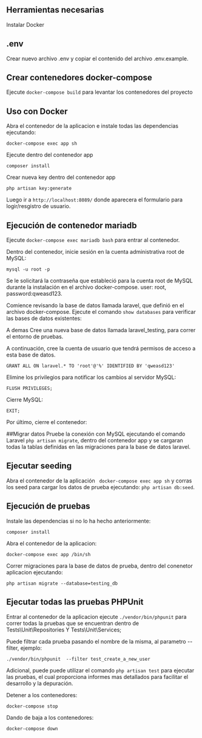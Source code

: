 
## Herramientas necesarias

Instalar Docker

## .env
Crear nuevo archivo .env y copiar el contenido del archivo .env.example. 


## Crear contenedores docker-compose

Ejecute  ```docker-compose build``` para levantar los contenedores del proyecto 

## Uso con Docker

Abra el contenedor de la aplicacion e instale todas las dependencias ejecutando: 
```
docker-compose exec app sh
```

Ejecute dentro del contenedor app 
```
composer install
```

Crear nueva key dentro del contenedor app 
```
php artisan key:generate
```

Luego ir a `http://localhost:8089/` donde aparecera el formulario para logir/resgistro de usuario.

## Ejecución de contenedor mariadb 
Ejecute ```docker-compose exec mariadb bash``` para entrar al contenedor.

Dentro del contenedor, inicie sesión en la cuenta administrativa root de MySQL:

```mysql -u root -p```

Se le solicitará la contraseña que estableció para la cuenta root de MySQL durante la instalación en el archivo docker-compose.
user: root, password:qweasd123.

Comience revisando la base de datos llamada laravel, que definió en el archivo docker-compose. Ejecute el comando ```show databases``` para verificar las bases de datos existentes:

A demas Cree una nueva base de datos llamada laravel_testing, para correr el entorno de pruebas.

A continuación, cree la cuenta de usuario que tendrá permisos de acceso a esta base de datos.

```GRANT ALL ON laravel.* TO 'root'@'%' IDENTIFIED BY 'qweasd123'```

Elimine los privilegios para notificar los cambios al servidor MySQL:

```FLUSH PRIVILEGES;```

Cierre MySQL:

```EXIT;```

Por último, cierre el contenedor:

##Migrar datos
Pruebe la conexión con MySQL ejecutando el comando Laravel ```php artisan migrate```, dentro del contenedor app y se cargaran todas la tablas definidas en las migraciones para la base de datos laravel.


## Ejecutar seeding

Abra el contenedor de la aplicación ``` docker-compose exec app sh``` y corras los seed para cargar los datos de prueba ejecutando: 
```php artisan db:seed```.

## Ejecución de pruebas
Instale las dependencias si no lo ha hecho anteriormente:

```
composer install
```

Abra el contenedor de la aplicacion: 
```
docker-compose exec app /bin/sh
```

Correr migraciones para la base de datos de prueba, dentro del conenetor aplicacion ejecutando:

```php artisan migrate --database=testing_db```

## Ejecutar todas las pruebas PHPUnit 
Entrar al contenedor de la aplicacion ejecute ``` ./vendor/bin/phpunit ``` para correr todas la pruebas que se encuentran dentro de Tests\Unit\Repositories Y Tests\Unit\Services;

Puede filtrar cada prueba pasando el nombre de la misma, al parametro --filter, ejemplo: 

```
./vendor/bin/phpunit  --filter test_create_a_new_user
```

Adicional, puede puede utilizar el comando ```php artisan test``` para ejecutar las pruebas, el cual proporciona informes mas detallados para facilitar el desarrollo y la depuración.

Detener a los contenedores:
```
docker-compose stop
```

Dando de baja a los contenedores: 

```
docker-compose down
```

